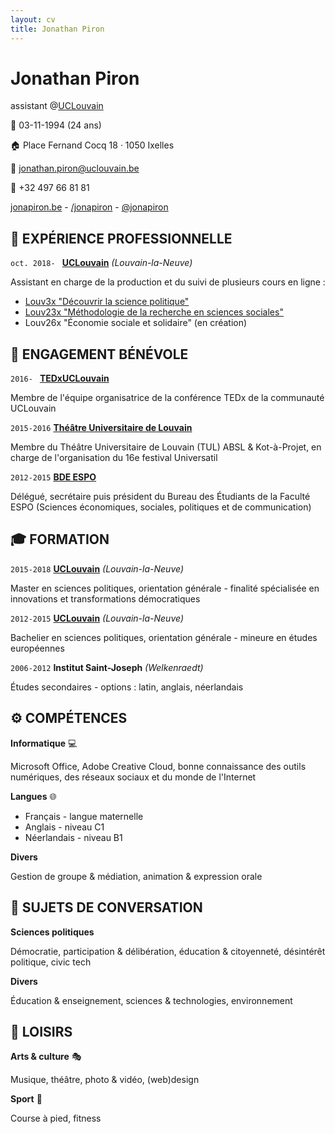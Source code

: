 ```yaml
---
layout: cv
title: Jonathan Piron
---
```

# Jonathan Piron <br/>
assistant @<a target="_blank" href="https://uclouvain.be">UCLouvain</a>

📅 03-11-1994 (24 ans)

🏠 Place Fernand Cocq 18 · 1050 Ixelles <br/>

📧 <a href="mailto:jonathan.piron@uclouvain.be">jonathan.piron@uclouvain.be</a> <br/>

📱 +32 497 66 81 81 <br/>

<div id="webaddress">
  <a target="_blank" href="http://jonapiron.be"><i class="fas fa-user-circle"></i> jonapiron.be</a> - 
  <a target="_blank" href="https://linkedin.com/in/jonapiron"><i class="fab fa-linkedin"></i> /jonapiron</a> -
  <a target="_blank" href="https://twitter.com/jonapiron"><i class="fab fa-twitter"></i> @jonapiron</a>
</div>

## 💼 EXPÉRIENCE PROFESSIONNELLE
`oct. 2018- `
__<a target="_blank" href="https://uclouvain.be/repertoires/jonathan.piron">UCLouvain</a>__ _(Louvain-la-Neuve)_

Assistant en charge de la production et du suivi de plusieurs cours en ligne : 
<ul>
  <li><a target="_blank" href="https://is.gd/Louv3x">Louv3x "Découvrir la science politique"</a></li>
  <li><a target="_blank" href="https://is.gd/Louv23x">Louv23x "Méthodologie de la recherche en sciences sociales"</a></li>
  <li>Louv26x "Économie sociale et solidaire" (en création)</li>
</ul>

## 💛 ENGAGEMENT BÉNÉVOLE 

`2016- `
__<a target="_blank" href="https://tedxuclouvain.com">TEDxUCLouvain</a>__

Membre de l'équipe organisatrice de la conférence TEDx de la communauté UCLouvain

`2015-2016`
__<a target="_blank" href="https://universatil.be/">Théâtre Universitaire de Louvain</a>__

Membre du Théâtre Universitaire de Louvain (TUL) ABSL & Kot-à-Projet, en charge de l'organisation du 16e festival Universatil

`2012-2015`
__<a target="_blank" href="https://bdeespo.com/">BDE ESPO</a>__

Délégué, secrétaire puis président du Bureau des Étudiants de la Faculté ESPO (Sciences économiques, sociales, politiques et de communication)



## 🎓 FORMATION

`2015-2018`
__<a target="_blank" href="https://uclouvain.be">UCLouvain</a>__ _(Louvain-la-Neuve)_

Master en sciences politiques, orientation générale - finalité spécialisée en innovations et transformations démocratiques

`2012-2015`
__<a target="_blank" href="https://uclouvain.be">UCLouvain</a>__ _(Louvain-la-Neuve)_

Bachelier en sciences politiques, orientation générale - mineure en études européennes

`2006-2012`
__Institut Saint-Joseph__ _(Welkenraedt)_

Études secondaires - options : latin, anglais, néerlandais


## ⚙️ COMPÉTENCES 

__Informatique__ 💻

Microsoft Office, Adobe Creative Cloud, bonne connaissance des outils numériques, des réseaux sociaux et du monde de l'Internet

__Langues__ 🌐

<ul>
  <li>Français - langue maternelle</li>
  <li>Anglais - niveau C1</li>
  <li>Néerlandais - niveau B1</li>
</ul>

__Divers__ 

Gestion de groupe & médiation, animation & expression orale


## 💬 SUJETS DE CONVERSATION

__Sciences politiques__

Démocratie, participation & délibération, éducation & citoyenneté, désintérêt politique, civic tech

__Divers__

Éducation & enseignement, sciences & technologies, environnement



## 🎨 LOISIRS

__Arts & culture__ 🎭

Musique, théâtre, photo & vidéo, (web)design

__Sport__ 🏅

Course à pied, fitness


<!-- ### Footer

Dernière mise à jour : 05/2019 -->


